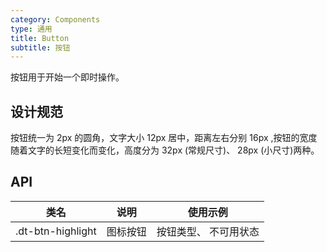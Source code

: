```yaml
---
category: Components
type: 通用
title: Button
subtitle: 按钮
---
```


按钮用于开始一个即时操作。

## 设计规范

按钮统一为 2px 的圆角，文字大小 12px 居中，距离左右分别 16px ,按钮的宽度随着文字的长短变化而变化，高度分为 32px (常规尺寸)、 28px (小尺寸)两种。

## API

|类名  |说明  |使用示例  |
|---------|---------|---------|
|.dt-btn-highlight  | 图标按钮   | 按钮类型、 不可用状态  |
